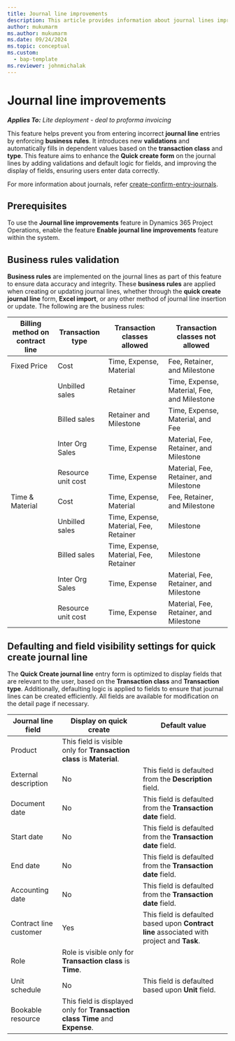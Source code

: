 ```yaml
---
title: Journal line improvements
description: This article provides information about journal lines improvement feature in Dynamics 365 Project Operations. It implements new business rules and validations to ensure accurate journal entries, while adjusting field visibility on the quick journal line creation form based on the transaction class and type.
author: mukumarm
ms.author: mukumarm
ms.date: 09/24/2024
ms.topic: conceptual
ms.custom: 
  - bap-template
ms.reviewer: johnmichalak
---
```

# Journal line improvements

_**Applies To:** Lite deployment - deal to proforma invoicing_

This feature helps prevent you from entering incorrect **journal line** entries by enforcing **business rules**. It introduces new **validations** and automatically fills in dependent values based on the **transaction class** and **type**. This feature aims to enhance the **Quick create form** on the journal lines by adding validations and default logic for fields, and improving the display of fields, ensuring users enter data correctly.

For more information about journals, refer [create-confirm-entry-journals](../articles/actuals/create-confirm-entry-journals.md).
## Prerequisites
To use the **Journal line improvements** feature in Dynamics 365 Project Operations, enable the feature **Enable journal line improvements** feature within the system.

## Business rules validation
**Business rules** are implemented on the journal lines as part of this feature to ensure data accuracy and integrity. These **business rules** are applied when creating or updating journal lines, whether through the **quick create journal line** form, **Excel import**, or any other method of journal line insertion or update. The following are the business rules:

| Billing method on contract line | Transaction type | Transaction classes allowed |Transaction classes not allowed |
 | --- | --- | --- | --- |
 | Fixed Price | Cost | Time, Expense, Material | Fee, Retainer, and Milestone |
 |  | Unbilled sales | Retainer | Time, Expense, Material, Fee, and Milestone |
 |  | Billed sales | Retainer and Milestone | Time, Expense, Material, and Fee |
 |  | Inter Org Sales | Time, Expense | Material, Fee, Retainer, and Milestone |
 |  | Resource unit cost | Time, Expense | Material, Fee, Retainer, and Milestone |
 | Time & Material | Cost | Time, Expense, Material | Fee, Retainer, and Milestone |
 |  | Unbilled sales | Time, Expense, Material, Fee, Retainer | Milestone |
 |  | Billed sales | Time, Expense, Material, Fee, Retainer | Milestone |
 |  | Inter Org Sales | Time, Expense | Material, Fee, Retainer, and Milestone |
 |  | Resource unit cost | Time, Expense | Material, Fee, Retainer, and Milestone |

## Defaulting and field visibility settings for quick create journal line
The **Quick Create journal line** entry form is optimized to display fields that are relevant to the user, based on the **Transaction class** and **Transaction type**. Additionally, defaulting logic is applied to fields to ensure that journal lines can be created efficiently. All fields are available for modification on the detail page if necessary.

| Journal line field | Display on quick create |Default value|
| --- | --- | --- |
| Product |This field is visible only for **Transaction class** is **Material**. | |
| External description | No |This field is defaulted from the **Description** field. |
| Document date | No | This field is defaulted from the **Transaction date** field. |
| Start date | No | This field is defaulted from the **Transaction date** field. |
| End date | No | This field is defaulted from the **Transaction date** field. |
| Accounting date | No | This field is defaulted from the **Transaction date** field. |
| Contract line customer | Yes  | This field is defaulted based upon **Contract line** associated with project and **Task**.  |
| Role | Role is visible only for  **Transaction class** is **Time**.  |  |
| Unit schedule | No | This field is defaulted based upon **Unit** field. |
| Bookable resource | This field is displayed only for **Transaction class** **Time** and **Expense**.  |  |
